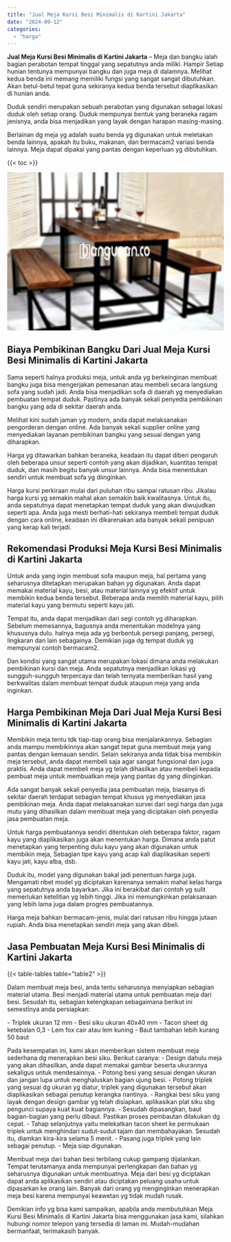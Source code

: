 ```yaml
---
title: "Jual Meja Kursi Besi Minimalis di Kartini Jakarta"
date: "2024-09-12"
categories: 
  - "harga"
---
```


**Jual Meja Kursi Besi Minimalis di Kartini Jakarta** – Meja dan bangku ialah bagian perabotan tempat tinggal yang sepatutnya anda miliki. Hampir Setiap hunian tentunya mempunyai bangku dan juga meja di dalamnya. Melihat kedua benda ini memang memiliki fungsi yang sangat sangat dibutuhkan. Akan betul-betul tepat guna sekiranya kedua benda tersebut diaplikasikan di hunian anda.

Duduk sendiri merupakan sebuah perabotan yang digunakan sebagai lokasi duduk oleh setiap orang. Duduk mempunyai bentuk yang beraneka ragam jenisnya, anda bisa menjadikan yang layak dengan harapan masing-masing.

Berlainan dg meja yg adalah suatu benda yg digunakan untuk meletakan benda lainnya, apakah itu buku, makanan, dan bermacam2 variasi benda lainnya. Meja dapat dipakai yang pantas dengan keperluan yg dibutuhkan.

{{< toc >}}

![Jual Meja Kursi Besi Minimalis di Kartini Jakarta](/images/jual-meja-besi-murah01.png)

## Biaya Pembikinan Bangku Dari Jual Meja Kursi Besi Minimalis di Kartini Jakarta

Sama seperti halnya produksi meja, untuk anda yg berkeinginan membuat bangku juga bisa mengerjakan pemesanan atau membeli secara langsung sofa yang sudah jadi. Anda bisa menjadikan sofa di daerah yg menyediakan pembuatan tempat duduk. Pastinya ada banyak sekali penyedia pembikinan bangku yang ada di sekitar daerah anda.

Melihat kini sudah jaman yg modern, anda dapat melaksanakan pengorderan dengan online. Ada banyak sekali supplier online yang menyediakan layanan pembikinan bangku yang sesuai dengan yang diharapkan.

Harga yg ditawarkan bahkan beraneka, keadaan itu dapat diberi pengaruh oleh beberapa unsur seperti contoh yang akan dijadikan, kuantitas tempat duduk, dan masih begitu banyak unsur lainnya. Anda bisa menentukan sendiri untuk membuat sofa yg diinginkan.

Harga kursi perkiraan mulai dari puluhan ribu sampai ratusan ribu. Jikalau harga kursi yg semakin mahal akan semakin baik kwalitasnya. Untuk itu, anda sepatutnya dapat menetapkan tempat duduk yang akan diwujudkan seperti apa. Anda juga mesti berhati-hati sekiranya membeli tempat duduk dengan cara online, keadaan ini dikarenakan ada banyak sekali penipuan yang kerap kali terjadi.

## Rekomendasi Produksi Meja Kursi Besi Minimalis di Kartini Jakarta

Untuk anda yang ingin membuat sofa maupun meja, hal pertama yang seharusnya ditetapkan merupakan bahan yg digunakan. Anda dapat memakai material kayu, besi, atau material lainnya yg efektif untuk membikin kedua benda tersebut. Beberapa anda memilih material kayu, pilih material kayu yang bermutu seperti kayu jati.

Tempat itu, anda dapat menjadikan dari segi contoh yg diharapkan. Sebelum memesannya, bagusnya anda menentukan modelnya yang khususnya dulu. halnya meja ada yg berbentuk persegi panjang, persegi, lingkaran dan lain sebagainya. Demikian juga dg tempat duduk yg mempunyai contoh bermacam2.

Dan kondisi yang sangat utama merupakan lokasi dimana anda melakukan pembikinan kursi dan meja. Anda sepatutnya menjadikan lokasi yg sungguh-sungguh terpercaya dan telah ternyata memberikan hasil yang berkwalitas dalam membuat tempat duduk ataupun meja yang anda inginkan.

## Harga Pembikinan Meja Dari Jual Meja Kursi Besi Minimalis di Kartini Jakarta

Membikin meja tentu tdk tiap-tiap orang bisa menjalankannya. Sebagian anda mampu membikinnya akan sangat tepat guna membuat meja yang pantas dengan kemauan sendiri. Selain sekiranya anda tidak bisa membikin meja tersebut, anda dapat membeli saja agar sangat fungsional dan juga praktis. Anda dapat membeli meja yg telah dihasilkan atau membeli kepada pembuat meja untuk membuatkan meja yang pantas dg yang diinginkan.

Ada sangat banyak sekali penyedia jasa pembuatan meja, biasanya di sekitar daerah terdapat sebagian tempat khusus yg menyediakan jasa pembikinan meja. Anda dapat melaksanakan survei dari segi harga dan juga mutu yang dihasilkan dalam membuat meja yang diciptakan oleh penyedia jasa pembuatan meja.

Untuk harga pembuatannya sendiri ditentukan oleh beberapa faktor, ragam kayu yang diaplikasikan juga akan menentukan harga. Dimana anda patut menetapkan yang terpenting dulu kayu yang akan digunakan untuk membikin meja, Sebagian tipe kayu yang acap kali diaplikasikan seperti kayu jati, kayu alba, dsb.

Duduk itu, model yang digunakan bakal jadi penentuan harga juga. Mengamati ribet model yg diciptakan karenanya semakin mahal kelas harga yang sepatutnya anda bayarkan. Jika ini berakibat dari contoh yg sulit memerlukan ketelitian yg lebih tinggi. Jika ini memungkinkan pelaksanaan yang lebih lama juga dalam progres pembuatannya.

Harga meja bahkan bermacam-jenis, mulai dari ratusan ribu hingga jutaan rupiah. Anda bisa menetapkan sendiri meja yang akan dibeli.

## Jasa Pembuatan Meja Kursi Besi Minimalis di Kartini Jakarta

{{< table-tables table="table2" >}}

Dalam membuat meja besi, anda tentu seharusnya menyiapkan sebagian material utama. Besi menjadi material utama untuk pembuatan meja dari besi. Sesudah itu, sebagian kelengkapan sebagaimana berikut ini semestinya anda persiapkan:

\- Triplek ukuran 12 mm - Besi siku ukuran 40x40 mm - Tacon sheet dg ketebalan 0,3 - Lem fox cair atau lem kuning - Baut tambahan lebih kurang 50 baut

Pada kesempatan ini, kami akan memberikan sistem membuat meja sederhana dg menerapkan besi siku. Berikut caranya: - Design dahulu meja yang akan dihasilkan, anda dapat memakai gambar beserta ukurannya sekaligus untuk mendesainnya. - Potong besi yang sesuai dengan ukuran dan jangan lupa untuk menghaluskan bagian ujung besi. - Potong triplek yang sesuai dg ukuran yg diatur, triplek yang digunakan tersebut akan diaplikasikan sebagai penutup kerangka nantinya. - Rangkai besi siku yang layak dengan design gambar yg telah disiapkan. aplikasikan plat siku sbg pengunci supaya kuat kuat bagiannya. - Sesudah dipasangkan, baut bagian-bagian yang perlu dibaut. Pastikan proses pembautan dilakukan dg cepat. - Tahap selanjutnya yaitu melekatkan tacon sheet ke permukaan triplek untuk menghindari sudut-sudut tajam dan membahayakan. Sesudah itu, diamkan kira-kira selama 5 menit. - Pasang juga triplek yang lain sebagai penutup. - Meja siap digunakan.

Membuat meja dari bahan besi terbilang cukup gampang dijalankan. Tempat terutamanya anda mempunyai perlengkapan dan bahan yg seharusnya digunakan untuk membuatnya. Meja dari besi yg diciptakan dapat anda aplikasikan sendiri atau diciptakan peluang usaha untuk dipasarkan ke orang lain. Banyak dari orang yg menginginkan menerapkan meja besi karena mempunyai keawetan yg tidak mudah rusak.

Demikian info yg bisa kami sampaikan, apabila anda membutuhkan Meja Kursi Besi Minimalis di Kartini Jakarta bisa menggunakan jasa kami, silahkan hubungi nomor telepon yang tersedia di laman ini. Mudah-mudahan bermanfaat, terimakasih banyak.
